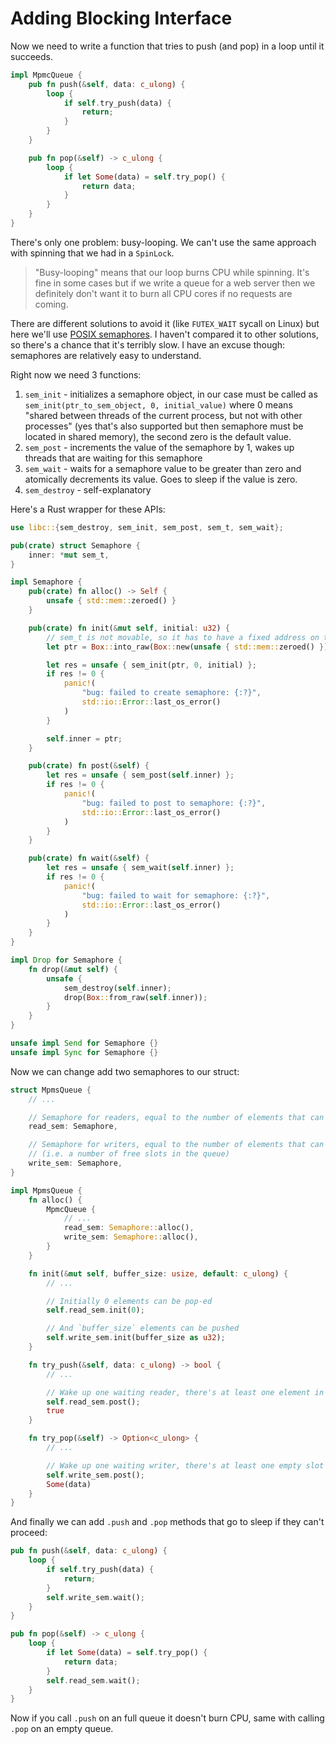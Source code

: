 # Adding Blocking Interface

Now we need to write a function that tries to push (and pop) in a loop until it succeeds.

```rust
impl MpmcQueue {
    pub fn push(&self, data: c_ulong) {
        loop {
            if self.try_push(data) {
                return;
            }
        }
    }

    pub fn pop(&self) -> c_ulong {
        loop {
            if let Some(data) = self.try_pop() {
                return data;
            }
        }
    }
}
```

There's only one problem: busy-looping. We can't use the same approach with spinning that we had in a `SpinLock`.

> "Busy-looping" means that our loop burns CPU while spinning. It's fine in some cases but if we write a queue for a web server then we definitely don't want it to burn all CPU cores if no requests are coming.

There are different solutions to avoid it (like `FUTEX_WAIT` sycall on Linux) but here we'll use [POSIX semaphores](https://man7.org/linux/man-pages/man7/sem_overview.7.html). I haven't compared it to other solutions, so there's a chance that it's terribly slow. I have an excuse though: semaphores are relatively easy to understand.

Right now we need 3 functions:

1. `sem_init` - initializes a semaphore object, in our case must be called as `sem_init(ptr_to_sem_object, 0, initial_value)` where 0 means "shared between threads of the current process, but not with other processes" (yes that's also supported but then semaphore must be located in shared memory), the second zero is the default value.
2. `sem_post` - increments the value of the semaphore by 1, wakes up threads that are waiting for this semaphore
3. `sem_wait` - waits for a semaphore value to be greater than zero and atomically decrements its value. Goes to sleep if the value is zero.
4. `sem_destroy` - self-explanatory

Here's a Rust wrapper for these APIs:

```rust
use libc::{sem_destroy, sem_init, sem_post, sem_t, sem_wait};

pub(crate) struct Semaphore {
    inner: *mut sem_t,
}

impl Semaphore {
    pub(crate) fn alloc() -> Self {
        unsafe { std::mem::zeroed() }
    }

    pub(crate) fn init(&mut self, initial: u32) {
        // sem_t is not movable, so it has to have a fixed address on the heap
        let ptr = Box::into_raw(Box::new(unsafe { std::mem::zeroed() }));

        let res = unsafe { sem_init(ptr, 0, initial) };
        if res != 0 {
            panic!(
                "bug: failed to create semaphore: {:?}",
                std::io::Error::last_os_error()
            )
        }

        self.inner = ptr;
    }

    pub(crate) fn post(&self) {
        let res = unsafe { sem_post(self.inner) };
        if res != 0 {
            panic!(
                "bug: failed to post to semaphore: {:?}",
                std::io::Error::last_os_error()
            )
        }
    }

    pub(crate) fn wait(&self) {
        let res = unsafe { sem_wait(self.inner) };
        if res != 0 {
            panic!(
                "bug: failed to wait for semaphore: {:?}",
                std::io::Error::last_os_error()
            )
        }
    }
}

impl Drop for Semaphore {
    fn drop(&mut self) {
        unsafe {
            sem_destroy(self.inner);
            drop(Box::from_raw(self.inner));
        }
    }
}

unsafe impl Send for Semaphore {}
unsafe impl Sync for Semaphore {}
```

Now we can change add two semaphores to our struct:

```rust
struct MpmsQueue {
    // ...

    // Semaphore for readers, equal to the number of elements that can be pop-ed
    read_sem: Semaphore,

    // Semaphore for writers, equal to the number of elements that can be pop-ed
    // (i.e. a number of free slots in the queue)
    write_sem: Semaphore,
}

impl MpmsQueue {
    fn alloc() {
        MpmcQueue {
            // ...
            read_sem: Semaphore::alloc(),
            write_sem: Semaphore::alloc(),
        }
    }

    fn init(&mut self, buffer_size: usize, default: c_ulong) {
        // ...

        // Initially 0 elements can be pop-ed
        self.read_sem.init(0);

        // And `buffer_size` elements can be pushed
        self.write_sem.init(buffer_size as u32);
    }

    fn try_push(&self, data: c_ulong) -> bool {
        // ...

        // Wake up one waiting reader, there's at least one element in the queue
        self.read_sem.post();
        true
    }

    fn try_pop(&self) -> Option<c_ulong> {
        // ...

        // Wake up one waiting writer, there's at least one empty slot
        self.write_sem.post();
        Some(data)
    }
}
```

And finally we can add `.push` and `.pop` methods that go to sleep if they can't proceed:

```rust
pub fn push(&self, data: c_ulong) {
    loop {
        if self.try_push(data) {
            return;
        }
        self.write_sem.wait();
    }
}

pub fn pop(&self) -> c_ulong {
    loop {
        if let Some(data) = self.try_pop() {
            return data;
        }
        self.read_sem.wait();
    }
}
```

Now if you call `.push` on an full queue it doesn't burn CPU, same with calling `.pop` on an empty queue.
